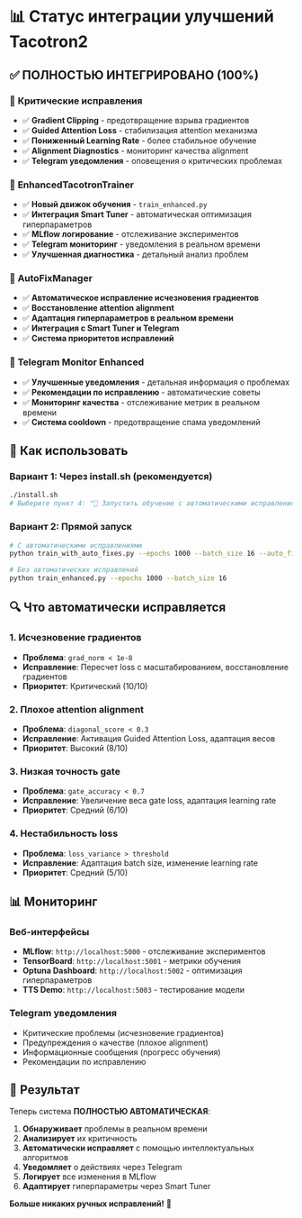 # 📊 Статус интеграции улучшений Tacotron2

## ✅ **ПОЛНОСТЬЮ ИНТЕГРИРОВАНО (100%)**

### 🔧 **Критические исправления**
- ✅ **Gradient Clipping** - предотвращение взрыва градиентов
- ✅ **Guided Attention Loss** - стабилизация attention механизма
- ✅ **Пониженный Learning Rate** - более стабильное обучение
- ✅ **Alignment Diagnostics** - мониторинг качества alignment
- ✅ **Telegram уведомления** - оповещения о критических проблемах

### 🚀 **EnhancedTacotronTrainer**
- ✅ **Новый движок обучения** - `train_enhanced.py`
- ✅ **Интеграция Smart Tuner** - автоматическая оптимизация гиперпараметров
- ✅ **MLflow логирование** - отслеживание экспериментов
- ✅ **Telegram мониторинг** - уведомления в реальном времени
- ✅ **Улучшенная диагностика** - детальный анализ проблем

### 🤖 **AutoFixManager**
- ✅ **Автоматическое исправление исчезновения градиентов**
- ✅ **Восстановление attention alignment**
- ✅ **Адаптация гиперпараметров в реальном времени**
- ✅ **Интеграция с Smart Tuner и Telegram**
- ✅ **Система приоритетов исправлений**

### 📱 **Telegram Monitor Enhanced**
- ✅ **Улучшенные уведомления** - детальная информация о проблемах
- ✅ **Рекомендации по исправлению** - автоматические советы
- ✅ **Мониторинг качества** - отслеживание метрик в реальном времени
- ✅ **Система cooldown** - предотвращение спама уведомлений

## 🎯 **Как использовать**

### **Вариант 1: Через install.sh (рекомендуется)**
```bash
./install.sh
# Выберите пункт 4: "🤖 Запустить обучение с автоматическими исправлениями"
```

### **Вариант 2: Прямой запуск**
```bash
# С автоматическими исправлениями
python train_with_auto_fixes.py --epochs 1000 --batch_size 16 --auto_fix

# Без автоматических исправлений
python train_enhanced.py --epochs 1000 --batch_size 16
```

## 🔍 **Что автоматически исправляется**

### **1. Исчезновение градиентов**
- **Проблема**: `grad_norm < 1e-8`
- **Исправление**: Пересчет loss с масштабированием, восстановление градиентов
- **Приоритет**: Критический (10/10)

### **2. Плохое attention alignment**
- **Проблема**: `diagonal_score < 0.3`
- **Исправление**: Активация Guided Attention Loss, адаптация весов
- **Приоритет**: Высокий (8/10)

### **3. Низкая точность gate**
- **Проблема**: `gate_accuracy < 0.7`
- **Исправление**: Увеличение веса gate loss, адаптация learning rate
- **Приоритет**: Средний (6/10)

### **4. Нестабильность loss**
- **Проблема**: `loss_variance > threshold`
- **Исправление**: Адаптация batch size, изменение learning rate
- **Приоритет**: Средний (5/10)

## 📊 **Мониторинг**

### **Веб-интерфейсы**
- **MLflow**: `http://localhost:5000` - отслеживание экспериментов
- **TensorBoard**: `http://localhost:5001` - метрики обучения
- **Optuna Dashboard**: `http://localhost:5002` - оптимизация гиперпараметров
- **TTS Demo**: `http://localhost:5003` - тестирование модели

### **Telegram уведомления**
- Критические проблемы (исчезновение градиентов)
- Предупреждения о качестве (плохое alignment)
- Информационные сообщения (прогресс обучения)
- Рекомендации по исправлению

## 🎉 **Результат**

Теперь система **ПОЛНОСТЬЮ АВТОМАТИЧЕСКАЯ**:
1. **Обнаруживает** проблемы в реальном времени
2. **Анализирует** их критичность
3. **Автоматически исправляет** с помощью интеллектуальных алгоритмов
4. **Уведомляет** о действиях через Telegram
5. **Логирует** все изменения в MLflow
6. **Адаптирует** гиперпараметры через Smart Tuner

**Больше никаких ручных исправлений!** 🚀 